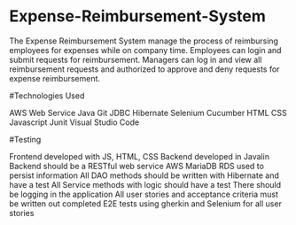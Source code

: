 # Expense-Reimbursement-System

The Expense Reimbursement System manage the process of reimbursing employees for expenses while on company time. Employees  can login and submit requests for reimbursement. Managers can log in and view all reimbursement requests and authorized to approve and deny requests for expense reimbursement.

#Technologies Used

AWS Web Service
Java
Git
JDBC
Hibernate
Selenium
Cucumber
HTML 
CSS
Javascript
Junit
Visual Studio Code



#Testing 

Frontend developed with JS, HTML, CSS
Backend developed in Javalin
Backend should be a RESTful web service
AWS MariaDB RDS used to persist information
All DAO methods should be written with Hibernate and have a test
All Service methods with logic should have a test
There should be logging in the application
All user stories and acceptance criteria must be written out
completed E2E tests using gherkin and Selenium for all user stories

